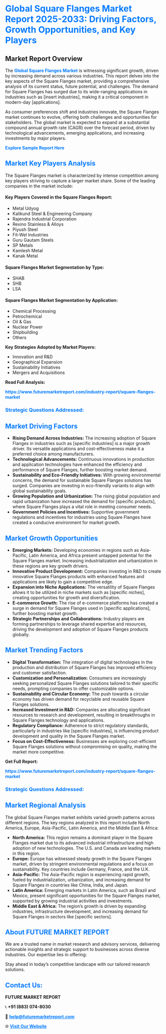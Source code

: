 <h1 style="color: #007BFF;">Global Square Flanges Market Report 2025-2033: Driving Factors, Growth Opportunities, and Key Players</h1>

<section id="overview">
<h2>Market Report Overview</h2>
<p>The <a href="https://www.futuremarketreport.com/industry-report/square-flanges-market" style="color: #007BFF; text-decoration: none;"><strong>Global Square Flanges Market</strong></a> is witnessing significant growth, driven by increasing demand across various industries. This report delves into the key aspects of the Square Flanges market, providing a comprehensive analysis of its current status, future potential, and challenges. The demand for Square Flanges has surged due to its wide-ranging applications in industries such as [insert industries], making it a critical component in modern-day [applications].</p>
<p>As consumer preferences shift and industries innovate, the Square Flanges market continues to evolve, offering both challenges and opportunities for stakeholders. The global market is expected to expand at a substantial compound annual growth rate (CAGR) over the forecast period, driven by technological advancements, emerging applications, and increasing investments by major players.</p>
</section>

<section id="overview">
<p><a href="https://www.futuremarketreport.com/request-sample/reportId=52355" style="color: #007BFF; text-decoration: none;"><strong>Explore Sample Report Here</strong></a></p>
</section>

<section id="key-players">
<h2 style="color: #007BFF;">Market Key Players Analysis</h2>
<p>The Square Flanges market is characterized by intense competition among key players striving to capture a larger market share. Some of the leading companies in the market include:</p>
<h4>Key Players Covered in the Square Flanges Report:</h4>
<ul><li>Metal Udyog</li><li>Kalikund Steel &amp; Engineering Company</li><li>Rajendra Industrial Corporation</li><li>Rexino Stainless &amp; Alloys</li><li>Piyush Steel</li><li>Fit-Wel Industries</li><li>Guru Gautam Steels</li><li>SP Metals</li><li>Kamlesh Metal</li><li>Kanak Metal</li></ul>
<h4>Square Flanges Market Segmentation by Type:</h4>
<ul><li>SHAB</li><li>SHB</li><li>LSA</li></ul>

<h4>Square Flanges Market Segmentation by Application:</h4>
<ul><li>Chemical Processing</li><li>Petrochemical</li><li>Oil &amp; Gas</li><li>Nuclear Power</li><li>Shipbuilding</li><li>Others</li></ul>
<p><strong>Key Strategies Adopted by Market Players:</strong></p>
<ul>
<li>Innovation and R&D</li>
<li>Geographical Expansion</li>
<li>Sustainability Initiatives</li>
<li>Mergers and Acquisitions</li>
</ul>
</section>

<section>
<p><strong>Read Full Analysis: </strong></p><a href="https://www.futuremarketreport.com/industry-report/square-flanges-market" style="color: #007BFF; text-decoration: none;"><strong>https://www.futuremarketreport.com/industry-report/square-flanges-market</strong></a>
<h3 style="color: #007BFF;">Strategic Questions Addressed:</h3>
</section>

<section id="driving-factors">
<h2 style="color: #007BFF;">Market Driving Factors</h2>
<ul>
<li><strong>Rising Demand Across Industries:</strong> The increasing adoption of Square Flanges in industries such as [specific industries] is a major growth driver. Its versatile applications and cost-effectiveness make it a preferred choice among manufacturers.</li>
<li><strong>Technological Advancements:</strong> Continuous innovations in production and application technologies have enhanced the efficiency and performance of Square Flanges, further boosting market demand.</li>
<li><strong>Sustainability and Eco-Friendly Initiatives:</strong> With growing environmental concerns, the demand for sustainable Square Flanges solutions has surged. Companies are investing in eco-friendly variants to align with global sustainability goals.</li>
<li><strong>Growing Population and Urbanization:</strong> The rising global population and rapid urbanization have increased the demand for [specific products], where Square Flanges plays a vital role in meeting consumer needs.</li>
<li><strong>Government Policies and Incentives:</strong> Supportive government regulations and incentives for industries using Square Flanges have created a conducive environment for market growth.</li>
</ul>
</section>

<section id="growth-opportunities">
<h2 style="color: #007BFF;">Market Growth Opportunities</h2>
<ul>
<li><strong>Emerging Markets:</strong> Developing economies in regions such as Asia-Pacific, Latin America, and Africa present untapped potential for the Square Flanges market. Increasing industrialization and urbanization in these regions are key growth drivers.</li>
<li><strong>Innovative Product Development:</strong> Companies investing in R&D to create innovative Square Flanges products with enhanced features and applications are likely to gain a competitive edge.</li>
<li><strong>Expansion into Niche Applications:</strong> The versatility of Square Flanges allows it to be utilized in niche markets such as [specific niches], creating opportunities for growth and diversification.</li>
<li><strong>E-commerce Growth:</strong> The rise of e-commerce platforms has created a surge in demand for Square Flanges used in [specific applications], further boosting market growth.</li>
<li><strong>Strategic Partnerships and Collaborations:</strong> Industry players are forming partnerships to leverage shared expertise and resources, driving the development and adoption of Square Flanges products globally.</li>
</ul>
</section>

<section id="trending-factors">
<h2 style="color: #007BFF;">Market Trending Factors</h2>
<ul>
<li><strong>Digital Transformation:</strong> The integration of digital technologies in the production and distribution of Square Flanges has improved efficiency and customer satisfaction.</li>
<li><strong>Customization and Personalization:</strong> Consumers are increasingly seeking personalized Square Flanges solutions tailored to their specific needs, prompting companies to offer customizable options.</li>
<li><strong>Sustainability and Circular Economy:</strong> The push towards a circular economy has driven demand for recyclable and reusable Square Flanges solutions.</li>
<li><strong>Increased Investment in R&D:</strong> Companies are allocating significant resources to research and development, resulting in breakthroughs in Square Flanges technology and applications.</li>
<li><strong>Regulatory Compliance:</strong> Adherence to strict regulatory standards, particularly in industries like [specific industries], is influencing product development and quality in the Square Flanges market.</li>
<li><strong>Focus on Cost-Effectiveness:</strong> Businesses are exploring cost-efficient Square Flanges solutions without compromising on quality, making the market more competitive.</li>
</ul>
</section>

<section>
<p><strong>Get Full Report: </strong></p><a href="https://www.futuremarketreport.com/industry-report/square-flanges-market" style="color: #007BFF; text-decoration: none;"><strong>https://www.futuremarketreport.com/industry-report/square-flanges-market</strong></a>
<h3 style="color: #007BFF;">Strategic Questions Addressed:</h3>
</section>


<section id="regional-analysis">
<h2 style="color: #007BFF;">Market Regional Analysis</h2>
<p>The global Square Flanges market exhibits varied growth patterns across different regions. The key regions analyzed in this report include North America, Europe, Asia-Pacific, Latin America, and the Middle East & Africa:</p>
<ul>
<li><strong>North America:</strong> This region remains a dominant player in the Square Flanges market due to its advanced industrial infrastructure and high adoption of new technologies. The U.S. and Canada are leading markets in this region.</li>
<li><strong>Europe:</strong> Europe has witnessed steady growth in the Square Flanges market, driven by stringent environmental regulations and a focus on sustainability. Key countries include Germany, France, and the U.K.</li>
<li><strong>Asia-Pacific:</strong> The Asia-Pacific region is experiencing rapid growth, fueled by industrialization, urbanization, and increasing demand for Square Flanges in countries like China, India, and Japan.</li>
<li><strong>Latin America:</strong> Emerging markets in Latin America, such as Brazil and Mexico, present significant opportunities for the Square Flanges market, supported by growing industrial activities and investments.</li>
<li><strong>Middle East & Africa:</strong> The region’s growth is driven by expanding industries, infrastructure development, and increasing demand for Square Flanges in sectors like [specific sectors].</li>
</ul>
</section>

<footer>
<h2 style="color: #007BFF;">About FUTURE MARKET REPORT</h2>
<p>We are a trusted name in market research and advisory services, delivering actionable insights and strategic support to businesses across diverse industries. Our expertise lies in offering:</p>

<p>Stay ahead in today’s competitive landscape with our tailored research solutions.</p>

<h2 style="color: #007BFF;">Contact Us:</h2>
<p><strong>FUTURE MARKET REPORT</strong></p>
<p>📞 <strong>+91 (883) 074-8030</strong></p>
<p>📧 <strong><a href="mailto:help@futuremarketreport.com" style="color: #007BFF;">help@futuremarketreport.com</a></strong></p>
<p>🌐 <strong><a href="https://www.futuremarketreport.com/" style="color: #007BFF;">Visit Our Website</a></strong></p>
</footer>